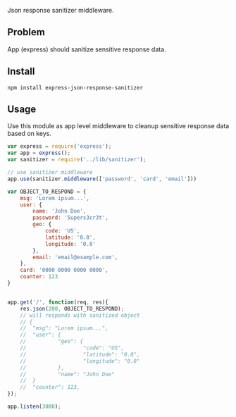 Json response sanitizer middleware.

Problem
---
App (express) should sanitize sensitive response data.


Install
---
`npm install express-json-response-sanitizer`


Usage
---

Use this module as app level middleware to cleanup sensitive response data based on keys.

```javascript
var express = require('express');
var app = express();
var sanitizer = require('../lib/sanitizer');

// use sanitizer middleware
app.use(sanitizer.middleware(['password', 'card', 'email']))

var OBJECT_TO_RESPOND = {
    msg: 'Lorem ipsum...',
    user: {
        name: 'John Doe',
        password: '5upers3cr3t',
        geo: {
            code: 'US',
            latitude: '0.0',
            longitude: '0.0'
        },
        email: 'email@example.com',
    },
    card: '0000 0000 0000 0000',
    counter: 123
}


app.get('/', function(req, res){
    res.json(200, OBJECT_TO_RESPOND);
    // will responds with sanitized object
    // {
    //  "msg": "Lorem ipsum...",
    //  "user": {
    //          "geo": {
    //                  "code": "US",
    //                  "latitude": "0.0",
    //                  "longitude": "0.0"
    //          },
    //          "name": "John Doe"
    //  }
    //  "counter": 123,
});

app.listen(3000);
```

